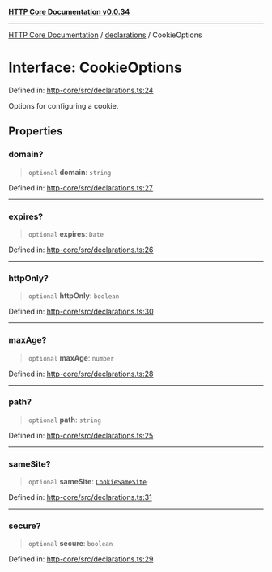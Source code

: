 [**HTTP Core Documentation v0.0.34**](../../README.md)

***

[HTTP Core Documentation](../../modules.md) / [declarations](../README.md) / CookieOptions

# Interface: CookieOptions

Defined in: [http-core/src/declarations.ts:24](https://github.com/stonemjs/http-core/blob/31e23030575a56f9e3df3cf0d1fec6cbcbb56275/src/declarations.ts#L24)

Options for configuring a cookie.

## Properties

### domain?

> `optional` **domain**: `string`

Defined in: [http-core/src/declarations.ts:27](https://github.com/stonemjs/http-core/blob/31e23030575a56f9e3df3cf0d1fec6cbcbb56275/src/declarations.ts#L27)

***

### expires?

> `optional` **expires**: `Date`

Defined in: [http-core/src/declarations.ts:26](https://github.com/stonemjs/http-core/blob/31e23030575a56f9e3df3cf0d1fec6cbcbb56275/src/declarations.ts#L26)

***

### httpOnly?

> `optional` **httpOnly**: `boolean`

Defined in: [http-core/src/declarations.ts:30](https://github.com/stonemjs/http-core/blob/31e23030575a56f9e3df3cf0d1fec6cbcbb56275/src/declarations.ts#L30)

***

### maxAge?

> `optional` **maxAge**: `number`

Defined in: [http-core/src/declarations.ts:28](https://github.com/stonemjs/http-core/blob/31e23030575a56f9e3df3cf0d1fec6cbcbb56275/src/declarations.ts#L28)

***

### path?

> `optional` **path**: `string`

Defined in: [http-core/src/declarations.ts:25](https://github.com/stonemjs/http-core/blob/31e23030575a56f9e3df3cf0d1fec6cbcbb56275/src/declarations.ts#L25)

***

### sameSite?

> `optional` **sameSite**: [`CookieSameSite`](../enumerations/CookieSameSite.md)

Defined in: [http-core/src/declarations.ts:31](https://github.com/stonemjs/http-core/blob/31e23030575a56f9e3df3cf0d1fec6cbcbb56275/src/declarations.ts#L31)

***

### secure?

> `optional` **secure**: `boolean`

Defined in: [http-core/src/declarations.ts:29](https://github.com/stonemjs/http-core/blob/31e23030575a56f9e3df3cf0d1fec6cbcbb56275/src/declarations.ts#L29)
